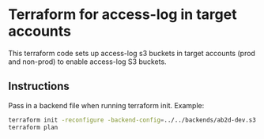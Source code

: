 # Terraform for access-log in target accounts

This terraform code sets up access-log s3 buckets in target accounts (prod and non-prod) to enable access-log S3 buckets.

## Instructions

Pass in a backend file when running terraform init. Example:

```bash
terraform init -reconfigure -backend-config=../../backends/ab2d-dev.s3.tfbackend
terraform plan
```
